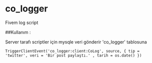 # co_logger
Fivem log script



##Kullanım :

 

Server tarafı scriptler için mysqle veri gönderir 'co_logger' tablosuna

```
TriggerClientEvent('co_logger:client:CoLog', source, { tip = 'twitter', veri = 'Bir post paylaştı.' , tarih = os.date() })
  
```
